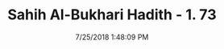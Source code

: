 ---
title        : "Sahih Al-Bukhari Hadith - 1. 73"
date         : 7/25/2018 1:48:09 PM
draft        : false
type         : "hadith"
layout       : "hadith"
BookCode     : "SHB"
VolumeNumber : "1"
HadithNumber : "73"
categories  :  ["Knowledge-Wish to be like the one who has knowledge"]
tags  :  ["Abdullah bin Masud"]
---